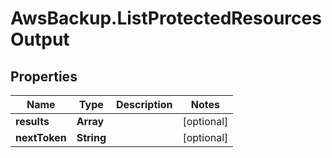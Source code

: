 # AwsBackup.ListProtectedResourcesOutput

## Properties

Name | Type | Description | Notes
------------ | ------------- | ------------- | -------------
**results** | **Array** |  | [optional] 
**nextToken** | **String** |  | [optional] 


